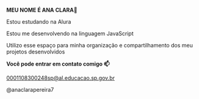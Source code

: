 **MEU NOME É ANA CLARA**🦋

Estou estudando na Alura

Estou me desenvolvendo na linguagem JavaScript

Utilizo esse espaço para minha organização e compartilhamento dos meu projetos desenvolvidos

**Você pode entrar em contato comigo 📫**

0001108300248sp@al.educacao.sp.gov.br

@anaclarapereira7
